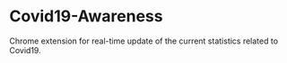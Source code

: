 # Covid19-Awareness
Chrome extension for real-time update of the current statistics related to Covid19.
